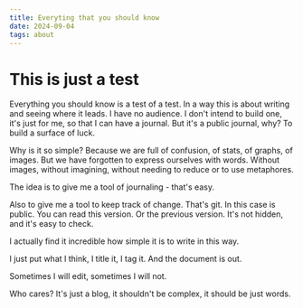 ```yaml
---
title: Everyting that you should know
date: 2024-09-04
tags: about
---
```


# This is just a test

Everything you should know is a test of a test. In a way this is about writing and seeing where it leads. I have no audience. I don't intend to build one, it's just for me, so that I can have a journal. But it's a public journal, why? To build a surface of luck. 

Why is it so simple? Because we are full of confusion, of stats, of graphs, of images. But we have forgotten to express ourselves with words. Without images, without imagining, without needing to reduce or to use metaphores. 

The idea is to give me a tool of journaling - that's easy. 

Also to give me a tool to keep track of change. That's git. In this case is public. You can read this version. Or the previous version. It's not hidden, and it's easy to check. 

I actually find it incredible how simple it is to write in this way. 

I just put what I think, I title it, I tag it. And the document is out. 

Sometimes I will edit, sometimes I will not. 

Who cares? It's just a blog, it shouldn't be complex, it should be just words.

